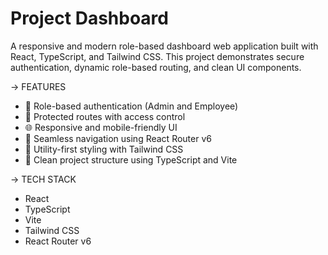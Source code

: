 # Project Dashboard

A responsive and modern role-based dashboard web application built with React, TypeScript, and Tailwind CSS. This project demonstrates secure authentication, dynamic role-based routing, and clean UI components.

-> FEATURES

- 🔐 Role-based authentication (Admin and Employee)
- 🎯 Protected routes with access control
- 🌐 Responsive and mobile-friendly UI
- 🧭 Seamless navigation using React Router v6
- 🎨 Utility-first styling with Tailwind CSS
- 📁 Clean project structure using TypeScript and Vite

-> TECH STACK 

- React
- TypeScript
- Vite
- Tailwind CSS
- React Router v6




